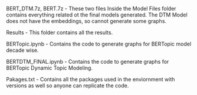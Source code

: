 BERT_DTM.7z, BERT.7z - These two files Inside the Model Files folder contains everything related ot the final models generated. The DTM Model does not have the embeddings, so cannot generate some graphs.

Results - This folder contains all the results.

BERTopic.ipynb - Contains the code to generate graphs for BERTopic model decade wise.

BERTDTM_FINAL.ipynb - Contains the code to generate graphs for BERTopic Dynamic Topic Modeling.

Pakages.txt - Contains all the packages used in the enviornment with versions as well so anyone can replicate the code.
